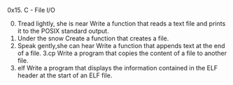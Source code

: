 0x15. C - File I/O

0. Tread lightly, she is near
Write a function that reads a text file and prints it to the POSIX standard output.
1. Under the snow
Create a function that creates a file.
2. Speak gently,she can hear
Write a function that appends text at the end of a file.
3.cp
Write a program that copies the content of a file to another file.
4. elf
Write a program that displays the information contained in the ELF header at the start of an ELF file.
